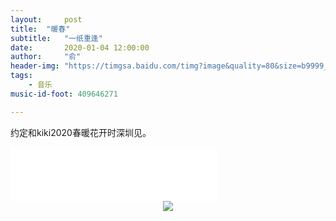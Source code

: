 ```yaml
---
layout:     post
title:  "暖春"
subtitle:   "一纸重逢"
date:       2020-01-04 12:00:00
author:     "俞"
header-img: "https://timgsa.baidu.com/timg?image&quality=80&size=b9999_10000&sec=1578580709649&di=06f10f10302bb70d8692209badda964b&imgtype=0&src=http%3A%2F%2Fimg30.360buyimg.com%2Fcf%2Fjfs%2Ft2479%2F282%2F2737396525%2F37806%2F9bbce839%2F5715a4aaN1bf1c857.jpg"
tags:
    - 音乐
music-id-foot: 409646271

---
```





约定和kiki2020春暖花开时深圳见。

<iframe frameborder="no" border="0" marginwidth="0" marginheight="0" width="330" height="86" src="//music.163.com/outchain/player?type=2&id=409646271&auto=1&height=66"></iframe>




<div align="center"><img src='https://timgsa.baidu.com/timg?image&quality=80&size=b9999_10000&sec=1578580596115&di=70afc374df6855383b31cde3f513a0c3&imgtype=0&src=http%3A%2F%2Ftc.sinaimg.cn%2Fmaxwidth.800%2Ftc.service.weibo.com%2Fmmbiz_qpic_cn%2F8c3e2b494cfe68146b4e0af225c93c28.jpg'/></div><div align="center">



